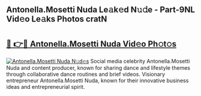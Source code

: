 ## Antonella.Mosetti Nuda Le𝚊k𝚎d N𝚞𝚍e - Part-9NL Vid𝚎o Le𝚊ks Photos cratN

# <h2><a href="http://fbg3e6f.evod.top/?m=Antonella.Mosetti+Nuda">🔗 👉🔴 Antonella.Mosetti Nuda Vid𝚎o Ph𝚘t𝚘s</a></h2>

[![Antonella.Mosetti Nuda N𝚞d𝚎s](https://i.imgur.com/8V9OHl7.gif)](http://fbg3e6f.evod.top/?m=Antonella.Mosetti+Nuda)
Social media celebrity Antonella.Mosetti Nuda and content producer, known for sharing dance and lifestyle themes through collaborative dance routines and brief videos. Visionary entrepreneur Antonella.Mosetti Nuda, known for their innovative business ideas and entrepreneurial spirit. 
